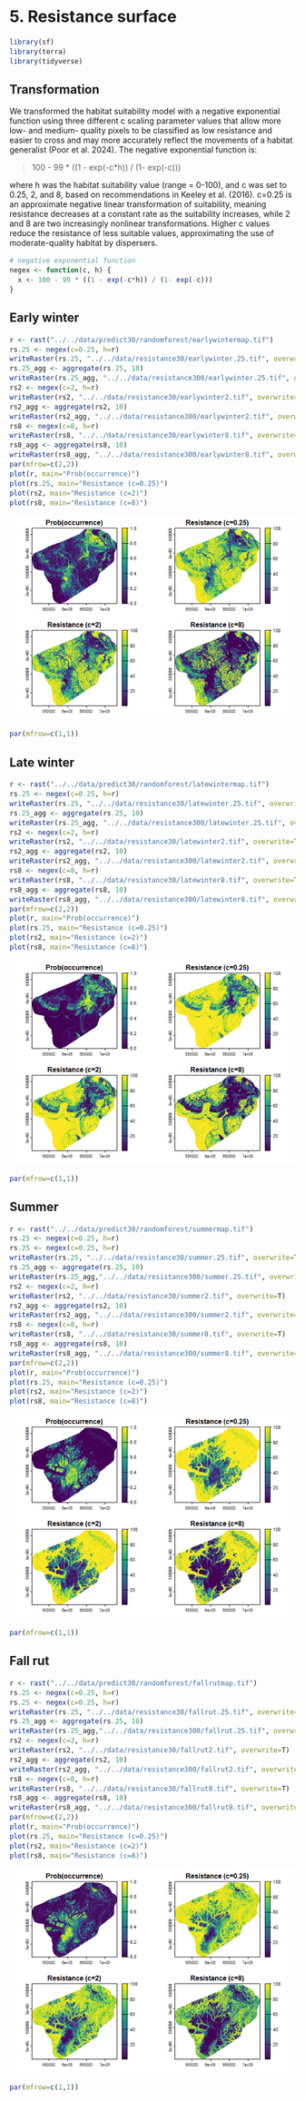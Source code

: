 # 5. Resistance surface


``` r
library(sf)
library(terra)
library(tidyverse)
```

## Transformation

We transformed the habitat suitability model with a negative exponential
function using three different c scaling parameter values that allow
more low- and medium- quality pixels to be classified as low resistance
and easier to cross and may more accurately reflect the movements of a
habitat generalist (Poor et al. 2024). The negative exponential function
is:

> 100 - 99 \* ((1 - exp(-c\*h)) / (1- exp(-c)))

where h was the habitat suitability value (range = 0-100), and c was set
to 0.25, 2, and 8, based on recommendations in Keeley et al. (2016).
c=0.25 is an approximate negative linear transformation of suitability,
meaning resistance decreases at a constant rate as the suitability
increases, while 2 and 8 are two increasingly nonlinear transformations.
Higher c values reduce the resistance of less suitable values,
approximating the use of moderate-quality habitat by dispersers.

``` r
# negative exponential function
negex <- function(c, h) {
  x <- 100 - 99 * ((1 - exp(-c*h)) / (1- exp(-c)))
}
```

## Early winter

``` r
r <- rast("../../data/predict30/randomforest/earlywintermap.tif")
rs.25 <- negex(c=0.25, h=r)
writeRaster(rs.25, "../../data/resistance30/earlywinter.25.tif", overwrite=T)
rs.25_agg <- aggregate(rs.25, 10)
writeRaster(rs.25_agg, "../../data/resistance300/earlywinter.25.tif", overwrite=T)
rs2 <- negex(c=2, h=r)
writeRaster(rs2, "../../data/resistance30/earlywinter2.tif", overwrite=T)
rs2_agg <- aggregate(rs2, 10)
writeRaster(rs2_agg, "../../data/resistance300/earlywinter2.tif", overwrite=T)
rs8 <- negex(c=8, h=r)
writeRaster(rs8, "../../data/resistance30/earlywinter8.tif", overwrite=T)
rs8_agg <- aggregate(rs8, 10)
writeRaster(rs8_agg, "../../data/resistance300/earlywinter8.tif", overwrite=T)
par(mfrow=c(2,2))
plot(r, main="Prob(occurrence)")
plot(rs.25, main="Resistance (c=0.25)")
plot(rs2, main="Resistance (c=2)")
plot(rs8, main="Resistance (c=8)")
```

![](4.1-resistance-surface_files/figure-commonmark/unnamed-chunk-3-1.png)

``` r
par(mfrow=c(1,1))
```

## Late winter

``` r
r <- rast("../../data/predict30/randomforest/latewintermap.tif")
rs.25 <- negex(c=0.25, h=r)
writeRaster(rs.25, "../../data/resistance30/latewinter.25.tif", overwrite=T)
rs.25_agg <- aggregate(rs.25, 10)
writeRaster(rs.25_agg, "../../data/resistance300/latewinter.25.tif", overwrite=T)
rs2 <- negex(c=2, h=r)
writeRaster(rs2, "../../data/resistance30/latewinter2.tif", overwrite=T)
rs2_agg <- aggregate(rs2, 10)
writeRaster(rs2_agg, "../../data/resistance300/latewinter2.tif", overwrite=T)
rs8 <- negex(c=8, h=r)
writeRaster(rs8, "../../data/resistance30/latewinter8.tif", overwrite=T)
rs8_agg <- aggregate(rs8, 10)
writeRaster(rs8_agg, "../../data/resistance300/latewinter8.tif", overwrite=T)
par(mfrow=c(2,2))
plot(r, main="Prob(occurrence)")
plot(rs.25, main="Resistance (c=0.25)")
plot(rs2, main="Resistance (c=2)")
plot(rs8, main="Resistance (c=8)")
```

![](4.1-resistance-surface_files/figure-commonmark/unnamed-chunk-4-1.png)

``` r
par(mfrow=c(1,1))
```

## Summer

``` r
r <- rast("../../data/predict30/randomforest/summermap.tif")
rs.25 <- negex(c=0.25, h=r)
rs.25 <- negex(c=0.25, h=r)
writeRaster(rs.25, "../../data/resistance30/summer.25.tif", overwrite=T)
rs.25_agg <- aggregate(rs.25, 10)
writeRaster(rs.25_agg,"../../data/resistance300/summer.25.tif", overwrite=T)
rs2 <- negex(c=2, h=r)
writeRaster(rs2, "../../data/resistance30/summer2.tif", overwrite=T)
rs2_agg <- aggregate(rs2, 10)
writeRaster(rs2_agg, "../../data/resistance300/summer2.tif", overwrite=T)
rs8 <- negex(c=8, h=r)
writeRaster(rs8, "../../data/resistance30/summer8.tif", overwrite=T)
rs8_agg <- aggregate(rs8, 10)
writeRaster(rs8_agg, "../../data/resistance300/summer8.tif", overwrite=T)
par(mfrow=c(2,2))
plot(r, main="Prob(occurrence)")
plot(rs.25, main="Resistance (c=0.25)")
plot(rs2, main="Resistance (c=2)")
plot(rs8, main="Resistance (c=8)")
```

![](4.1-resistance-surface_files/figure-commonmark/unnamed-chunk-5-1.png)

``` r
par(mfrow=c(1,1))
```

## Fall rut

``` r
r <- rast("../../data/predict30/randomforest/fallrutmap.tif")
rs.25 <- negex(c=0.25, h=r)
rs.25 <- negex(c=0.25, h=r)
writeRaster(rs.25, "../../data/resistance30/fallrut.25.tif", overwrite=T)
rs.25_agg <- aggregate(rs.25, 10)
writeRaster(rs.25_agg,"../../data/resistance300/fallrut.25.tif", overwrite=T)
rs2 <- negex(c=2, h=r)
writeRaster(rs2, "../../data/resistance30/fallrut2.tif", overwrite=T)
rs2_agg <- aggregate(rs2, 10)
writeRaster(rs2_agg, "../../data/resistance300/fallrut2.tif", overwrite=T)
rs8 <- negex(c=8, h=r)
writeRaster(rs8, "../../data/resistance30/fallrut8.tif", overwrite=T)
rs8_agg <- aggregate(rs8, 10)
writeRaster(rs8_agg, "../../data/resistance300/fallrut8.tif", overwrite=T)
par(mfrow=c(2,2))
plot(r, main="Prob(occurrence)")
plot(rs.25, main="Resistance (c=0.25)")
plot(rs2, main="Resistance (c=2)")
plot(rs8, main="Resistance (c=8)")
```

![](4.1-resistance-surface_files/figure-commonmark/unnamed-chunk-6-1.png)

``` r
par(mfrow=c(1,1))
```
